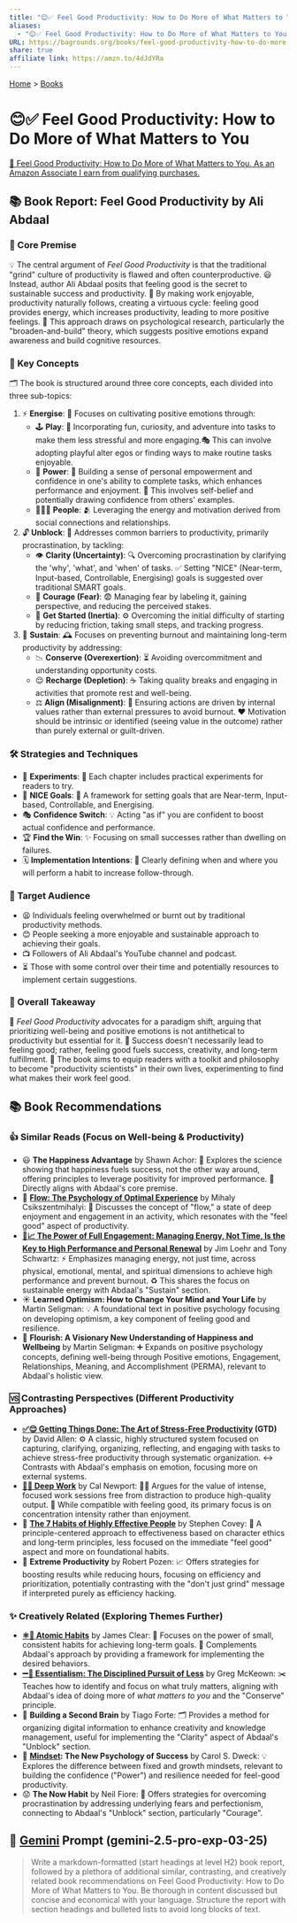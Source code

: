 ```yaml
---
title: "😊✅ Feel Good Productivity: How to Do More of What Matters to You"
aliases:
  - "😊✅ Feel Good Productivity: How to Do More of What Matters to You"
URL: https://bagrounds.org/books/feel-good-productivity-how-to-do-more-of-what-matters-to-you
share: true
affiliate link: https://amzn.to/4dJdYRa
---
```

[Home](../index.md) > [Books](./index.md)  
# 😊✅ Feel Good Productivity: How to Do More of What Matters to You  
[🛒 Feel Good Productivity: How to Do More of What Matters to You. As an Amazon Associate I earn from qualifying purchases.](https://amzn.to/4dJdYRa)  
  
## 📚 Book Report: Feel Good Productivity by Ali Abdaal  
  
### 🎯 Core Premise  
 💡 The central argument of *Feel Good Productivity* is that the traditional "grind" culture of productivity is flawed and often counterproductive. 😃 Instead, author Ali Abdaal posits that feeling good is the secret to sustainable success and productivity. 🤸 By making work enjoyable, productivity naturally follows, creating a virtuous cycle: feeling good provides energy, which increases productivity, leading to more positive feelings. 🧠 This approach draws on psychological research, particularly the "broaden-and-build" theory, which suggests positive emotions expand awareness and build cognitive resources.  
  
### 🔑 Key Concepts  
 🗂️ The book is structured around three core concepts, each divided into three sub-topics:  
1. ⚡ **Energise**: 🔋 Focuses on cultivating positive emotions through:  
    * 🕹️ **Play**: 🎉 Incorporating fun, curiosity, and adventure into tasks to make them less stressful and more engaging.🎭 This can involve adopting playful alter egos or finding ways to make routine tasks enjoyable.  
    * 💪 **Power**: 🌟 Building a sense of personal empowerment and confidence in one's ability to complete tasks, which enhances performance and enjoyment. 🙏 This involves self-belief and potentially drawing confidence from others' examples.  
    * 🧑‍🤝‍🧑 **People**: 🫂 Leveraging the energy and motivation derived from social connections and relationships.  
2. 🔓 **Unblock**: 🚧 Addresses common barriers to productivity, primarily procrastination, by tackling:  
    * 👁️ **Clarity (Uncertainty)**: 🔍 Overcoming procrastination by clarifying the 'why', 'what', and 'when' of tasks. ✅ Setting "NICE" (Near-term, Input-based, Controllable, Energising) goals is suggested over traditional SMART goals.  
    * 🦁 **Courage (Fear)**: 😨 Managing fear by labeling it, gaining perspective, and reducing the perceived stakes.  
    * 🚀 **Get Started (Inertia)**: ⚙️ Overcoming the initial difficulty of starting by reducing friction, taking small steps, and tracking progress.  
3. 🌱 **Sustain**: 🕰️ Focuses on preventing burnout and maintaining long-term productivity by addressing:  
    * 📉 **Conserve (Overexertion)**: ⏳ Avoiding overcommitment and understanding opportunity costs.  
    * 😌 **Recharge (Depletion)**: ☕ Taking quality breaks and engaging in activities that promote rest and well-being.  
    * ⚖️ **Align (Misalignment)**: 🧭 Ensuring actions are driven by internal values rather than external pressures to avoid burnout. ❤️ Motivation should be intrinsic or identified (seeing value in the outcome) rather than purely external or guilt-driven.  
  
### 🛠️ Strategies and Techniques  
* 🧪 **Experiments**: 🔬 Each chapter includes practical experiments for readers to try.  
* 🎯 **NICE Goals**: 📝 A framework for setting goals that are Near-term, Input-based, Controllable, and Energising.  
* 🎭 **Confidence Switch**: 💡 Acting "as if" you are confident to boost actual confidence and performance.  
* 🏆 **Find the Win**: ✨ Focusing on small successes rather than dwelling on failures.  
* 🗓️ **Implementation Intentions**: 📍 Clearly defining when and where you will perform a habit to increase follow-through.  
  
### 👥 Target Audience  
* 😫 Individuals feeling overwhelmed or burnt out by traditional productivity methods.  
* 😊 People seeking a more enjoyable and sustainable approach to achieving their goals.  
* 📺 Followers of Ali Abdaal's YouTube channel and podcast.  
* ⏳ Those with some control over their time and potentially resources to implement certain suggestions.  
  
### 💭 Overall Takeaway  
🌟 *Feel Good Productivity* advocates for a paradigm shift, arguing that prioritizing well-being and positive emotions is not antithetical to productivity but essential for it. 🚀 Success doesn't necessarily lead to feeling good; rather, feeling good fuels success, creativity, and long-term fulfillment. 🧰 The book aims to equip readers with a toolkit and philosophy to become "productivity scientists" in their own lives, experimenting to find what makes their work feel good.  
  
## 📚 Book Recommendations  
  
### 👍 Similar Reads (Focus on Well-being & Productivity)  
* 😃 **The Happiness Advantage** by Shawn Achor: 🔬 Explores the science showing that happiness fuels success, not the other way around, offering principles to leverage positivity for improved performance. 🤝 Directly aligns with Abdaal's core premise.  
* 🌊 **[Flow: The Psychology of Optimal Experience](./flow-the-psychology-of-optimal-experience.md)** by Mihaly Csikszentmihalyi: 🧘 Discusses the concept of "flow," a state of deep enjoyment and engagement in an activity, which resonates with the "feel good" aspect of productivity.  
* **[🔋📈 The Power of Full Engagement: Managing Energy, Not Time, Is the Key to High Performance and Personal Renewal](./the-power-of-full-engagement-managing-energy-not-time-is-the-key-to-high-performance-and-personal-renewal.md)** by Jim Loehr and Tony Schwartz: ⚡ Emphasizes managing energy, not just time, across physical, emotional, mental, and spiritual dimensions to achieve high performance and prevent burnout. ♻️ This shares the focus on sustainable energy with Abdaal's "Sustain" section.  
* ☀️ **Learned Optimism: How to Change Your Mind and Your Life** by Martin Seligman: 💡 A foundational text in positive psychology focusing on developing optimism, a key component of feeling good and resilience.  
* 🌱 **Flourish: A Visionary New Understanding of Happiness and Wellbeing** by Martin Seligman: ➕ Expands on positive psychology concepts, defining well-being through Positive emotions, Engagement, Relationships, Meaning, and Accomplishment (PERMA), relevant to Abdaal's holistic view.  
  
### 🆚 Contrasting Perspectives (Different Productivity Approaches)  
* **[✅😌 Getting Things Done: The Art of Stress-Free Productivity](./getting-things-done-the-art-of-stress-free-productivity.md) (GTD)** by David Allen: ⚙️ A classic, highly structured system focused on capturing, clarifying, organizing, reflecting, and engaging with tasks to achieve stress-free productivity through systematic organization. ↔️ Contrasts with Abdaal's emphasis on emotion, focusing more on external systems.  
* **[🤿💼 Deep Work](./deep-work.md)** by Cal Newport: 👨‍💻 Argues for the value of intense, focused work sessions free from distraction to produce high-quality output. 🎯 While compatible with feeling good, its primary focus is on concentration intensity rather than enjoyment.  
* 🤝 **[The 7 Habits of Highly Effective People](./the-7-habits-of-highly-effective-people.md)** by Stephen Covey: 🧭 A principle-centered approach to effectiveness based on character ethics and long-term principles, less focused on the immediate "feel good" aspect and more on foundational habits.  
* 🚀 **Extreme Productivity** by Robert Pozen: 📈 Offers strategies for boosting results while reducing hours, focusing on efficiency and prioritization, potentially contrasting with the "don't just grind" message if interpreted purely as efficiency hacking.  
  
### ✨ Creatively Related (Exploring Themes Further)  
* **[⚛️🔄 Atomic Habits](./atomic-habits.md)** by James Clear: 🧱 Focuses on the power of small, consistent habits for achieving long-term goals. 🧩 Complements Abdaal's approach by providing a framework for implementing the desired behaviors.  
* **[➖💯 Essentialism: The Disciplined Pursuit of Less](./essentialism-the-disciplined-pursuit-of-less.md)** by Greg McKeown: ✂️ Teaches how to identify and focus on what truly matters, aligning with Abdaal's idea of doing more of *what matters to you* and the "Conserve" principle.  
* 🧠 **Building a Second Brain** by Tiago Forte: 🗂️ Provides a method for organizing digital information to enhance creativity and knowledge management, useful for implementing the "Clarity" aspect of Abdaal's "Unblock" section.  
* 🧠 **[Mindset](./mindset.md): The New Psychology of Success** by Carol S. Dweck: 💡 Explores the difference between fixed and growth mindsets, relevant to building the confidence ("Power") and resilience needed for feel-good productivity.  
* 😟 **The Now Habit** by Neil Fiore: 🚧 Offers strategies for overcoming procrastination by addressing underlying fears and perfectionism, connecting to Abdaal's "Unblock" section, particularly "Courage".  
  
## 💬 [Gemini](../software/gemini.md) Prompt (gemini-2.5-pro-exp-03-25)  
> Write a markdown-formatted (start headings at level H2) book report, followed by a plethora of additional similar, contrasting, and creatively related book recommendations on Feel Good Productivity: How to Do More of What Matters to You. Be thorough in content discussed but concise and economical with your language. Structure the report with section headings and bulleted lists to avoid long blocks of text.